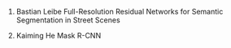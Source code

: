 

1. Bastian Leibe
Full-Resolution Residual Networks for Semantic Segmentation in Street Scenes

2. Kaiming He
Mask R-CNN

